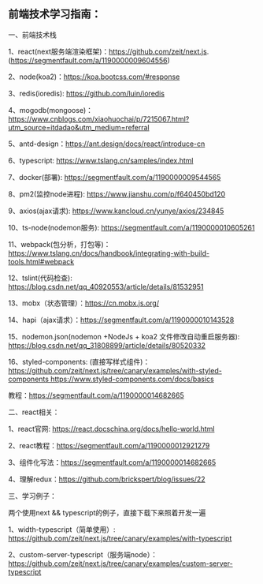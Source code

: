 ## 前端技术学习指南：

一、前端技术栈

1、react(next服务端渲染框架)：https://github.com/zeit/next.js. (https://segmentfault.com/a/1190000009604556)

2、node(koa2)：https://koa.bootcss.com/#response

3、redis(ioredis):  https://github.com/luin/ioredis

4、mogodb(mongoose)：https://www.cnblogs.com/xiaohuochai/p/7215067.html?utm_source=itdadao&utm_medium=referral

5、antd-design：https://ant.design/docs/react/introduce-cn

6、typescript: https://www.tslang.cn/samples/index.html

7、docker(部署): https://segmentfault.com/a/1190000009544565

8、pm2(监控node进程): https://www.jianshu.com/p/f640450bd120

9、axios(ajax请求): https://www.kancloud.cn/yunye/axios/234845

10、ts-node(nodemon服务): https://segmentfault.com/a/1190000010605261

11、webpack(包分析，打包等)：https://www.tslang.cn/docs/handbook/integrating-with-build-tools.html#webpack

12、tslint(代码检查):  https://blog.csdn.net/qq_40920553/article/details/81532951

13、mobx（状态管理）：https://cn.mobx.js.org/

14、hapi（ajax请求）：https://segmentfault.com/a/1190000010143528

15、nodemon.json(nodemon +NodeJs + koa2 文件修改自动重启服务器): https://blog.csdn.net/qq_31808899/article/details/80520332

16、styled-components: (直接写样式组件)： https://github.com/zeit/next.js/tree/canary/examples/with-styled-components https://www.styled-components.com/docs/basics

教程：https://segmentfault.com/a/1190000014682665


二、react相关：

1、react官网: https://react.docschina.org/docs/hello-world.html

2、react教程：https://segmentfault.com/a/1190000012921279

3、组件化写法：https://segmentfault.com/a/1190000014682665

4、理解redux：https://github.com/brickspert/blog/issues/22


三、学习例子：

两个使用next && typescript的例子，直接下载下来照着开发一遍

1、width-typescript（简单使用）: https://github.com/zeit/next.js/tree/canary/examples/with-typescript

2、custom-server-typescript（服务端node）：https://github.com/zeit/next.js/tree/canary/examples/custom-server-typescript



